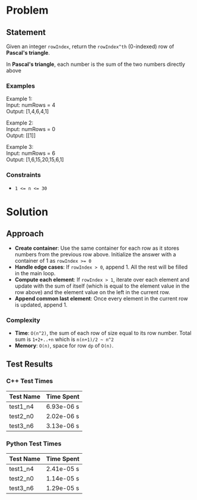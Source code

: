 # Problem

## Statement
Given an integer `rowIndex`, return the `rowIndex^th` (0-indexed) row  of __Pascal's triangle__.

In __Pascal's triangle__, each number is the sum of the two numbers directly above

### Examples
Example 1: \
Input: numRows = 4 \
Output: [1,4,6,4,1]

Example 2: \
Input: numRows = 0 \
Output: [[1]]

Example 3: \
Input: numRows = 6 \
Output: [1,6,15,20,15,6,1]


### Constraints
- `1 <= n <= 30`


# Solution

## Approach
- __Create container__: Use the same container for each row as it stores numbers from the previous row above. Initialize the answer with a container of 1 as `rowIndex >= 0`
- __Handle edge cases__: If `rowIndex > 0`, append 1. All the rest will be filled in the main loop. 
- __Compute each element__: If `rowIndex > 1`, iterate over each element and update with the sum of itself (which is equal to the element value in the row above) and the element value on the left in the current row.
- __Append common last element__: Once every element in the current row is updated, append 1.

### Complexity
- __Time__: `O(n^2)`, the sum of each row of size equal to its row number. Total sum is `1+2+..+n` which is `n(n+1)/2 ~ n^2`
- __Memory__: `O(n)`, space for row `dp` of `O(n)`.

## Test Results

### C++ Test Times
| Test Name | Time Spent |
| --- | --- |
| test1_n4 | 6.93e-06 s |
| test2_n0 | 2.02e-06 s |
| test3_n6 | 3.13e-06 s |

### Python Test Times
| Test Name | Time Spent |
| --- | --- |
| test1_n4 | 2.41e-05 s |
| test2_n0 | 1.14e-05 s |
| test3_n6 | 1.29e-05 s |

